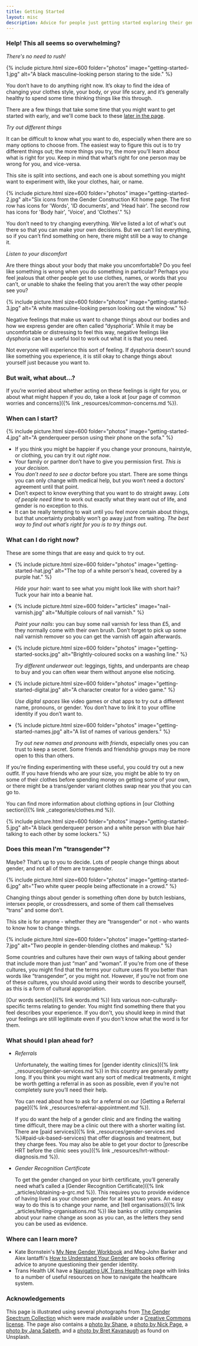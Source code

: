 ```yaml
---
title: Getting Started
layout: misc
description: Advice for people just getting started exploring their gender
---
```


### Help! This all seems so overwhelming?

*There's no need to rush!*

{% include picture.html size=600 folder="photos" image="getting-started-1.jpg" alt="A black masculine-looking person staring to the side." %}

You don’t have to do anything right now. It’s okay to find the idea of changing your clothes style, your body, or your life scary, and it’s generally healthy to spend some time thinking things like this through.

There are a few things that take some time that you might want to get started with early, and we'll come back to these [later in the page](#what-can-i-do-right-now).

*Try out different things*

It can be difficult to know what you want to do, especially when there are so many options to choose from. The easiest way to figure this out is to try different things out; the more things you try, the more you’ll learn about what is right for you. Keep in mind that what’s right for one person may be wrong for you, and vice-versa.

This site is split into sections, and each one is about something you might want to experiment with, like your clothes, hair, or name.

{% include picture.html size=600 folder="photos" image="getting-started-2.jpg" alt="Six icons from the Gender Construction Kit home page. The first row has icons for 'Words', 'ID documents', and 'Head hair'. The second row has icons for 'Body hair', 'Voice', and 'Clothes'." %}

You don’t need to try changing everything. We’ve listed a lot of what's out there so that you can make your own decisions. But we can’t list everything, so if you can’t find something on here, there might still be a way to change it.

*Listen to your discomfort*

Are there things about your body that make you uncomfortable? Do you feel like something is wrong when you do something in particular? Perhaps you feel jealous that other people get to use clothes, names, or words that you can’t, or unable to shake the feeling that you aren’t the way other people see you?

{% include picture.html size=600 folder="photos" image="getting-started-3.jpg" alt="A white masculine-looking person looking out the window." %}

Negative feelings that make us want to change things about our bodies and how we express gender are often called “dysphoria”. While it may be uncomfortable or distressing to feel this way, negative feelings like dysphoria can be a useful tool to work out what it is that you need.

Not everyone will experience this sort of feeling. If dysphoria doesn’t sound like something you experience, it is still okay to change things about yourself just because you want to.

### But wait, what about...?

If you’re worried about whether acting on these feelings is right for you, or about what might happen if you do, take a look at [our page of common worries and concerns]({% link _resources/common-concerns.md %}).

### When can I start?

{% include picture.html size=600 folder="photos" image="getting-started-4.jpg" alt="A genderqueer person using their phone on the sofa." %}

* If you think you might be happier if you change your pronouns, hairstyle, or clothing, you can try it out *right now*.
* Your family or partner don’t have to give you permission first. *This is your decision*.
* You *don’t need to see a doctor* before you start. There are some things you can only change with medical help, but you won’t need a doctors’ agreement until that point.
* Don’t expect to know everything that you want to do straight away. *Lots of people need time* to work out exactly what they want out of life, and gender is no exception to this.
* It can be really tempting to wait until you feel more certain about things, but that uncertainty probably won’t go away just from waiting. *The best way to find out what’s right for you is to try things out*.

### What can I do right now?

These are some things that are easy and quick to try out.

<ul class="columns getting-started">
<li>

{% include picture.html size=600 folder="photos" image="getting-started-hat.jpg" alt="The top of a white person's head, covered by a purple hat." %}

*Hide your hair*: want to see what you might look like with short hair? Tuck your hair into a beanie hat.

</li><li>

{% include picture.html size=600 folder="articles" image="nail-varnish.jpg" alt="Multiple colours of nail varnish." %}

*Paint your nails*: you can buy some nail varnish for less than £5, and they normally come with their own brush. Don’t forget to pick up some nail varnish remover so you can get the varnish off again afterwards.

</li>
<li>

{% include picture.html size=600 folder="photos" image="getting-started-socks.jpg" alt="Brightly-coloured socks on a washing line." %}

*Try different underwear out*: leggings, tights, and underpants are cheap to buy and you can often wear them without anyone else noticing.

</li>
<li>

{% include picture.html size=600 folder="photos" image="getting-started-digital.jpg" alt="A character creator for a video game." %}

*Use digital spaces* like video games or chat apps to try out a different name, pronouns, or gender. You don’t have to link it to your offline identity if you don’t want to.

</li>
<li>

{% include picture.html size=600 folder="photos" image="getting-started-names.jpg" alt="A list of names of various genders." %}

*Try out new names and pronouns with friends*, especially ones you can trust to keep a secret. Some friends and friendship groups may be more open to this than others.

</li>
</ul>

If you’re finding experimenting with these useful, you could try out a new outfit. If you have friends who are your size, you might be able to try on some of their clothes before spending money on getting some of your own, or there might be a trans/gender variant clothes swap near you that you can go to.

You can find more information about clothing options in [our Clothing section]({% link _categories/clothes.md %}).

{% include picture.html size=600 folder="photos" image="getting-started-5.jpg" alt="A black genderqueer person and a white person with blue hair talking to each other by some lockers." %}

### Does this mean I'm "transgender"?

Maybe? That’s up to you to decide. Lots of people change things about gender, and not all of them are transgender. 

{% include picture.html size=600 folder="photos" image="getting-started-6.jpg" alt="Two white queer people being affectionate in a crowd." %}

Changing things about gender is something often done by butch lesbians, intersex people, or crossdressers, and some of them call themselves “trans” and some don’t.

This site is for anyone - whether they are “transgender” or not - who wants to know how to change things.

{% include picture.html size=600 folder="photos" image="getting-started-7.jpg" alt="Two people in gender-blending clothes and makeup." %}

Some countries and cultures have their own ways of talking about gender that include more than just “man” and “woman”. If you’re from one of these cultures, you might find that the terms your culture uses fit you better than words like “transgender”, or you might not. However, if you’re not from one of these cultures, you should avoid using their words to describe yourself, as this is a form of cultural appropriation.

[Our words section]({% link words.md %}) lists various non-culturally-specific terms relating to gender. You might find something there that you feel describes your experience. If you don't, you should keep in mind that your feelings are still legitimate even if you don't know what the word is for them.

### What should I plan ahead for?

* *Referrals*

  Unfortunately, the waiting times for [gender identity clinics]({% link _resources/gender-services.md %}) in this country are generally pretty long. If you think you might want any sort of medical treatments, it might be worth getting a referral in as soon as possible, even if you’re not completely sure you’ll need their help.

  You can read about how to ask for a referral on our [Getting a Referral page]({% link _resources/referral-appointment.md %}).

  If you do want the help of a gender clinic and are finding the waiting time difficult, there may be a clinic out there with a shorter waiting list. There are [paid services]({% link _resources/gender-services.md %}#paid-uk-based-services) that offer diagnosis and treatment, but they charge fees. You may also be able to get your doctor to [prescribe HRT before the clinic sees you]({% link _resources/hrt-without-diagnosis.md %}).

* *Gender Recognition Certificate*

  To get the gender changed on your birth certificate, you’ll generally need what’s called a [Gender Recognition Certificate]({% link _articles/obtaining-a-grc.md %}). This requires you to provide evidence of having lived as your chosen gender for at least two years. An easy way to do this is to change your name, and [tell organisations]({% link _articles/telling-organisations.md %}) like banks or utility companies about your name change as soon as you can, as the letters they send you can be used as evidence.

### Where can I learn more?

* Kate Bornstein's [My New Gender Workbook](https://www.amazon.co.uk/New-Gender-Workbook-Step-Step/dp/0415538653) and Meg-John Barker and Alex Iantaffi's [How to Understand Your Gender](https://www.amazon.co.uk/How-Understand-Your-Gender-Practical/dp/1785927469/) are books offering advice to anyone questioning their gender identity.
* Trans Health UK have a [Navigating UK Trans Healthcare](https://transhealthuk.noblogs.org/navigating-uk-trans-healthcare/) page with links to a number of useful resources on how to navigate the healthcare system.

### Acknowledgements

This page is illustrated using several photographs from [The Gender Spectrum Collection](https://genderphotos.vice.com) which were made available under a [Creative Commons license](https://creativecommons.org/licenses/by-nc-nd/4.0/). The page also contains a [photo by Shane](https://unsplash.com/photos/RnreUGy5Apk), a [photo by Nick Page](https://unsplash.com/photos/XMg8GBzNmgA), a [photo by Jana Sabeth](https://unsplash.com/photos/USKsnSIDNIA), and a [photo by Bret Kavanaugh](https://unsplash.com/photos/ge8IxvM5Gxk) as found on Unsplash.